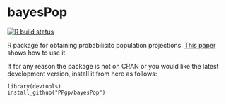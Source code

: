 # bayesPop

[![R build status](https://github.com/PPgp/bayesPop/workflows/R-CMD-check/badge.svg?branch=cran)](https://github.com/PPgp/bayesPop/actions?workflow=R-CMD-check)


R package for obtaining probabilisitc population projections. [This paper](http://www.unece.org/fileadmin/DAM/stats/documents/ece/ces/ge.11/2013/WP_13.2.pdf)
shows how to use it.

If for any reason the package is not on CRAN or you would like the latest development version, install it from here as follows:

```
library(devtools)
install_github("PPgp/bayesPop")
```


